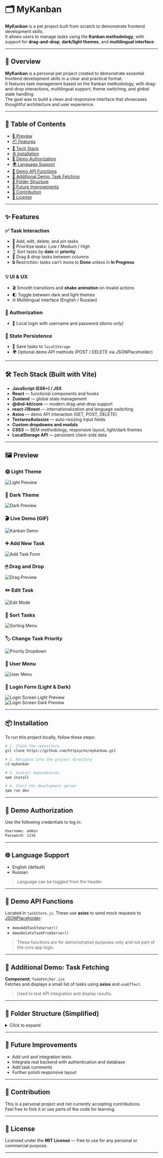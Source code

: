 # 🗂 MyKanban

**MyKanban** is a pet project built from scratch to demonstrate frontend development skills.  
It allows users to manage tasks using the **Kanban methodology**, with support for **drag-and-drop**, **dark/light themes**, and **multilingual interface**.

---

## 📌 Overview

**MyKanban** is a personal pet project created to demonstrate essential frontend development skills in a clear and practical format.  
It features task management based on the Kanban methodology, with drag-and-drop interactions, multilingual support, theme switching, and global state handling.  
The goal was to build a clean and responsive interface that showcases thoughtful architecture and user experience.

---

## 🧾 Table of Contents

- [📸 Preview](#-preview)
- [📦 Features](#-features)
- [🧰 Tech Stack](#-tech-stack)
- [⚙️ Installation](#-installation)
- [🔐 Demo Authorization](#-demo-authorization)
- [🌍 Language Support](#-language-support)
- [📡 Demo API Functions](#-demo-api-functions)
- [🧪 Additional Demo: Task Fetching](#-additional-demo-task-fetching)
- [📁 Folder Structure](#-folder-structure)
- [🚀 Future Improvements](#-future-improvements)
- [🙌 Contribution](#-contribution)
- [📄 License](#-license)

---

## ✨ Features

### ✅ Task Interaction

- 📝 Add, edit, delete, and pin tasks
- 🎯 Prioritize tasks: Low / Medium / High
- ↕ Sort tasks by **date** or **priority**
- 🧲 Drag & drop tasks between columns
- 🔒 Restriction: tasks can’t move to **Done** unless in **In Progress**

### 💡 UI & UX

- 🎬 Smooth transitions and **shake animation** on invalid actions
- 🌓 Toggle between dark and light themes
- 🌐 Multilingual interface (English / Russian)

### 🔐 Authorization

- 👤 Local login with username and password _(demo only)_

### 💾 State Persistence

- 💽 Save tasks to `localStorage`
- 🌍 Optional demo API methods (POST / DELETE via JSONPlaceholder)

---

## 🛠️ Tech Stack (Built with Vite)

- **JavaScript (ES6+) / JSX**
- **React** — functional components and hooks
- **Zustand** — global state management
- **@dnd-kit/core** — modern drag-and-drop support
- **react-i18next** — internationalization and language switching
- **Axios** — demo API interaction (GET, POST, DELETE)
- **TextareaAutosize** — auto-resizing input fields
- **Custom dropdowns and modals**
- **CSS3** — BEM methodology, responsive layout, light/dark themes
- **LocalStorage API** — persistent client-side data

---

## 🖼️ Preview

### 🌞 Light Theme

![Light Preview](/public/images/preview-kanban-light-theme.png)

### 🌚 Dark Theme

![Dark Preview](/public/images/preview-kanban-dark-theme.png)

### 🎬 Live Demo (GIF)

![Kanban Demo](/public/images/mykanban-demo.gif)

### ➕ Add New Task

![Add Task Form](/public/images/feature-task-add-form.png)

### 🖱 Drag and Drop

![Drag Preview](/public/images/feature-drag-preview.png)

### ✏️ Edit Task

![Edit Mode](/public/images/feature-task-edit-mode.png)

### 🔽 Sort Tasks

![Sorting Menu](/public/images/feature-column-sorting-menu.png)

### 🏷 Change Task Priority

![Priority Dropdown](/public/images/feature-task-priority-dropdown.png)

### 👤 User Menu

![User Menu](/public/images/feature-user-menu-dropdown.png)

### 🔐 Login Form (Light & Dark)

![Login Screen Light Preview](/public/images/preview-login-light-theme.png)  
![Login Screen Dark Preview](/public/images/preview-login-dark-theme.png)

---

## 📦 Installation

To run this project locally, follow these steps:

```bash
# 1. Clone the repository
git clone https://github.com/httpsycho/mykanban.git

# 2. Navigate into the project directory
cd mykanban

# 3. Install dependencies
npm install

# 4. Start the development server
npm run dev
```

---

## 🔐 Demo Authorization

Use the following credentials to log in:

```bash
Username: admin
Password: 1234
```

---

## 🌐 Language Support

- English (default)
- Russian

> Language can be toggled from the header.

---

## 🧪 Demo API Functions

Located in `taskStore.js`. These use **axios** to send mock requests to [JSONPlaceholder](https://jsonplaceholder.typicode.com):

- `demoAddTaskToServer()`
- `demoDeleteTaskFromServer()`

> These functions are for demonstration purposes only and not part of the core app logic.

---

## 🔄 Additional Demo: Task Fetching

**Component:** `TodoFetcher.jsx`  
Fetches and displays a small list of tasks using **axios** and `useEffect`.

> Used to test API integration and display results.

---

## 📁 Folder Structure (Simplified)

<details>
<summary>Click to expand</summary>

```
public/
└── images/           # UI previews and SVG icons
    └── icons/        # Icons for light/dark themes

src/
├── components/       # Main UI components
│   ├── App.jsx
│   ├── Header.jsx
│   ├── KanbanBoard.jsx
│   ├── KanbanColumn.jsx
│   ├── TaskCard.jsx
│   ├── Login.jsx
│   ├── UserMenu.jsx
│   ├── SortDropdown.jsx
│   ├── DragOverlayCard.jsx
│   ├── TodoFetcher.jsx
│   ├── DemoApiCalls.jsx
│   └── ...
├── i18n/             # Internationalization
│   └── locales/
│       ├── en/translation.json
│       └── ru/translation.json
├── authStore.js      # Auth state (Zustand)
├── taskStore.js      # Task state and logic
├── App.jsx           # Root component
├── App.css           # Main styling
├── main.jsx          # App entry point
└── index.html        # HTML template
```

</details>

---

## 🚧 Future Improvements

- Add unit and integration tests
- Integrate real backend with authentication and database
- Add task comments
- Further polish responsive layout

---

## 🤝 Contribution

This is a personal project and not currently accepting contributions.  
Feel free to fork it or use parts of the code for learning.

---

## 📃 License

Licensed under the **MIT License** — free to use for any personal or commercial purpose.

---
